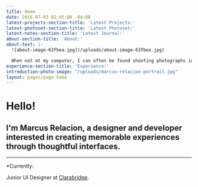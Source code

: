 ```yaml
---
title: Home
date: 2016-07-03 02:45:00 -04:00
latest-projects-section-title: 'Latest Projects:'
latest-photoset-section-title: 'Latest Photoset:'
latest-notes-section-title: 'Latest Journal:'
about-section-title: 'About:'
about-text: |-
  ![about-image-63fbea.jpg](/uploads/about-image-63fbea.jpg)

  When not at my computer, I can often be found shooting photographs in the city, spending time with family, attending local meet ups, or playing video games with friends.
experience-section-title: 'Experience:'
introduction-photo-image: "/uploads/marcus-relacion-portrait.jpg"
layout: pages/page-home
---
```


# Hello!

## I'm Marcus Relacion, a designer and developer interested in creating memorable experiences through thoughtful interfaces.

---

*Currently:

Junior UI Designer at [Clarabridge](http://www.clarabridge.com).